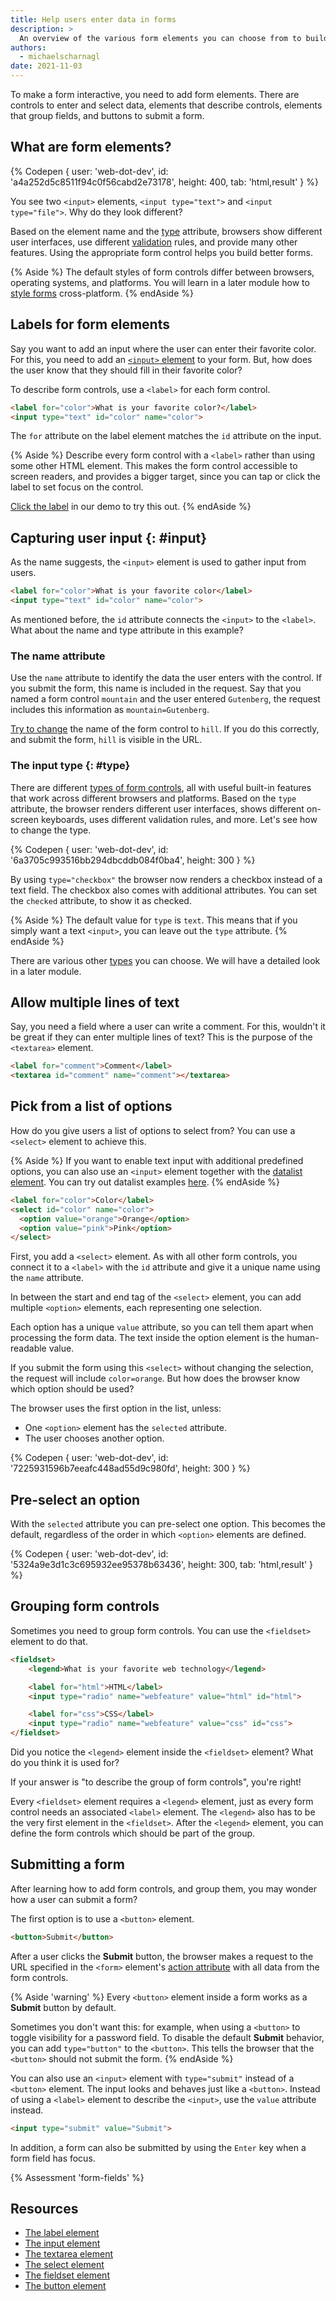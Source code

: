 ```yaml
---
title: Help users enter data in forms
description: >
  An overview of the various form elements you can choose from to build your form.
authors:
  - michaelscharnagl
date: 2021-11-03
---
```


To make a form interactive, you need to add form elements.
There are controls to enter and select data, elements that describe controls,
elements that group fields, and buttons to submit a form.

## What are form elements?

{% Codepen {
  user: 'web-dot-dev',
  id: 'a4a252d5c8511f94c0f56cabd2e73178',
  height: 400,
  tab: 'html,result'
} %}

You see two `<input>` elements, `<input type="text">` and `<input type="file">`. Why do they look different?

Based on the element name and the [type](/learn/forms/form-fields#type) attribute,
browsers show different user interfaces, use different
[validation](/learn/forms/validation) rules,
and provide many other features.
Using the appropriate form control helps you build better forms.

{% Aside %}
The default styles of form controls differ between browsers,
operating systems, and platforms.
You will learn in a later module how to [style forms](/learn/forms/styling) cross-platform.
{% endAside %}

## Labels for form elements

Say you want to add an input where the user can enter their favorite color.
For this, you need to add an [`<input>` element](/learn/forms/form-fields/#input) to your form.
But, how does the user know that they should fill in their favorite color?

To describe form controls, use a `<label>` for each form control.

```html
<label for="color">What is your favorite color?</label>
<input type="text" id="color" name="color">
```

The `for` attribute on the label element matches the `id` attribute on the input.

{% Aside %}
Describe every form control with a `<label>` rather than using some other HTML element.
This makes the form control accessible to screen readers, and provides a bigger target, since you 
can tap or click the label to set focus on the control.

[Click the label](https://codepen.io/web-dot-dev/pen/3ce69644635734a084f45350993f4170) in our demo 
to try this out.
{% endAside %}

## Capturing user input {: #input}

As the name suggests, the `<input>` element is used to gather input from users.

```html
<label for="color">What is your favorite color</label>
<input type="text" id="color" name="color">
```

As mentioned before, the `id` attribute connects the `<input>` to the `<label>`.
What about the name and type attribute in this example?

### The name attribute

Use the `name` attribute to identify the data the user enters with the control.
If you submit the form, this name is included in the request.
Say that you named a form control `mountain` and the user entered `Gutenberg`,
the request includes this information as `mountain=Gutenberg`.

[Try to change](https://codepen.io/web-dot-dev/pen/a9ec1be360c53c5284da27a92fbd7248)
the name of the form control to `hill`.
If you do this correctly, and submit the form, `hill` is visible in the URL.

### The input type {: #type}

There are different
[types of form controls](https://developer.mozilla.org/docs/Web/HTML/Element/input#input_types), all 
with useful built-in features that work across different browsers and platforms. Based on the `type` 
attribute, the browser renders different user interfaces, shows different on-screen keyboards, uses 
different validation rules, and more. Let's see how to change the type.

{% Codepen {
  user: 'web-dot-dev',
  id: '6a3705c993516bb294dbcddb084f0ba4',
  height: 300
} %}

By using `type="checkbox"` the browser now renders a checkbox instead of a text field.
The checkbox also comes with additional attributes.
You can set the `checked` attribute, to show it as checked.

{% Aside %}
The default value for `type` is `text`. This means that if you simply want a text `<input>`, you can 
leave out the `type` attribute.
{% endAside %}

There are various other [types](/learn/forms/fields) you can choose.
We will have a detailed look in a later module.

## Allow multiple lines of text

Say, you need a field where a user can write a comment.
For this, wouldn't it be great if they can enter multiple lines of text?
This is the purpose of the `<textarea>` element.

```html
<label for="comment">Comment</label>
<textarea id="comment" name="comment"></textarea>
```

## Pick from a list of options

How do you give users a list of options to select from?
You can use a `<select>` element to achieve this.

{% Aside %}
If you want to enable text input with additional predefined options,
you can also use an `<input>` element together with the 
[datalist element](https://developer.mozilla.org/docs/Web/HTML/Element/datalist).
You can try out datalist examples [here](https://simpl.info/datalist/).
{% endAside %}

```html
<label for="color">Color</label>
<select id="color" name="color">
  <option value="orange">Orange</option>
  <option value="pink">Pink</option>
</select>
```

First, you add a `<select>` element.
As with all other form controls, you connect it to a `<label>` with the `id` attribute
and give it a unique name using the `name` attribute.

In between the start and end tag of the `<select>` element,
you can add multiple `<option>` elements, each representing one selection.

Each option has a unique `value` attribute, so you can tell them apart when processing the form data.
The text inside the option element is the human-readable value.

If you submit the form using this `<select>` without changing the selection,
the request will include `color=orange`. But how does the browser know which option should be used?

The browser uses the first option in the list, unless:
- One `<option>` element has the `selected` attribute.
- The user chooses another option.

{% Codepen {
  user: 'web-dot-dev',
  id: '7225931596b7eeafc448ad55d9c980fd',
  height: 300
} %}

## Pre-select an option

With the `selected` attribute you can pre-select one option.
This becomes the default, regardless of the order in which `<option>` elements are defined.

{% Codepen {
  user: 'web-dot-dev',
  id: '5324a9e3d1c3c695932ee95378b63436',
  height: 300,
  tab: 'html,result'
} %}

## Grouping form controls

Sometimes you need to group form controls. You can use the `<fieldset>` element to do that.

```html
<fieldset>
    <legend>What is your favorite web technology</legend>

    <label for="html">HTML</label>
    <input type="radio" name="webfeature" value="html" id="html">

    <label for="css">CSS</label>
    <input type="radio" name="webfeature" value="css" id="css">
</fieldset>
```
Did you notice the `<legend>` element inside the `<fieldset>` element? What do you think it is used for?

If your answer is "to describe the group of form controls", you're right!

Every `<fieldset>` element requires a `<legend>` element,
just as every form control needs an associated `<label>` element.
The `<legend>` also has to be the very first element in the `<fieldset>`.
After the `<legend>` element, you can define the form controls which should be part of the group.

## Submitting a form

After learning how to add form controls, and group them, you may wonder how a user can submit a form?

The first option is to use a `<button>` element.

```html
<button>Submit</button>
```

After a user clicks the **Submit** button,
the browser makes a request to the URL specified in the `<form>` element's
[action attribute](/learn/forms/form-element#where-is-the-data-processed)
with all data from the form controls.

{% Aside 'warning' %}
Every `<button>` element inside a form works as a **Submit** button by default.

Sometimes you don't want this: for example,
when using a `<button>` to toggle visibility for a password field.
To disable the default **Submit** behavior, you can add `type="button"` to the `<button>`.
This tells the browser that the `<button>` should not submit the form.
{% endAside %}

You can also use an `<input>` element with `type="submit"` instead of a `<button>` element.
The input looks and behaves just like a `<button>`. Instead of using a `<label>` element to describe 
the `<input>`, use the `value` attribute instead.

```html
<input type="submit" value="Submit">
```

In addition, a form can also be submitted by using the `Enter` key when a form field has focus. 

{% Assessment 'form-fields' %}

## Resources

- [The label element](https://developer.mozilla.org/docs/Web/HTML/Element/label)
- [The input element](https://developer.mozilla.org/docs/Web/HTML/Element/input)
- [The textarea element](https://developer.mozilla.org/docs/Web/HTML/Element/textarea)
- [The select element](https://developer.mozilla.org/docs/Web/HTML/Element/select)
- [The fieldset element](https://developer.mozilla.org/docs/Web/HTML/Element/fieldset)
- [The button element](https://developer.mozilla.org/docs/Web/HTML/Element/button)
